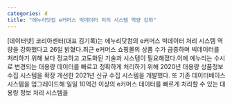 ```yaml
---
categories: d
title: "에누리닷컴 e커머스 빅데이터 처리 시스템 역량 강화"
---
```

[데이터넷] 코리아센터(대표 김기록)는 에누리닷컴의 e커머스 빅데이터 처리 시스템 역량을 강화했다고 26일 밝혔다.최근 e커머스 쇼핑몰의 상품 수가 급증하며 빅데이터를 처리하기 위해 보다 정교하고 고도화된 기술과 시스템이 필요해졌다.이에 에누리는 수시로 변경되는 대용량 데이터를 빠르고 정확하게 처리하기 위해 2020년 대용량 상품정보 수집 시스템을 확장 개선한 2021년 신규 수집 시스템을 개발했다. 또 기존 데이터베이스 시스템을 업그레이드해 일일 10억건 이상의 e커머스 데이터를 빠르게 처리할 수 있는 대용량 정보 처리 시스템을